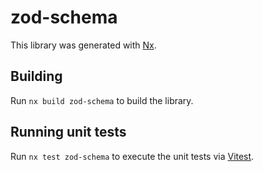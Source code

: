 # zod-schema

This library was generated with [Nx](https://nx.dev).

## Building

Run `nx build zod-schema` to build the library.

## Running unit tests

Run `nx test zod-schema` to execute the unit tests via [Vitest](https://vitest.dev/).
